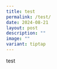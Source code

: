 ```yaml
---
title: test
permalink: /test/
date: 2024-08-21
layout: post
description: ""
image: ""
variant: tiptap
---
```

<p>test</p>
